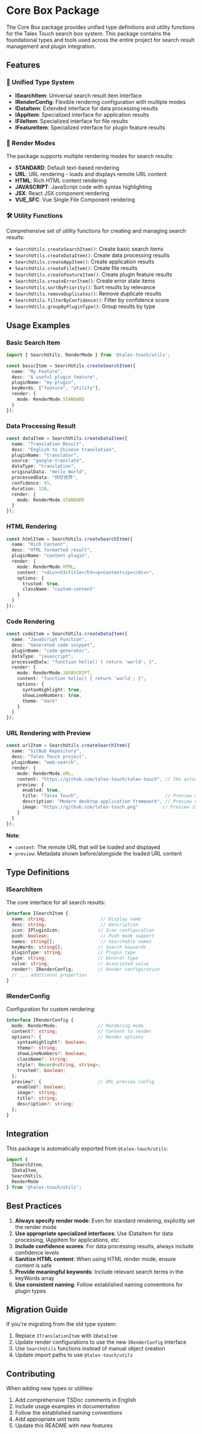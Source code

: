 # Core Box Package

The Core Box package provides unified type definitions and utility functions for the Talex Touch search box system. This package contains the foundational types and tools used across the entire project for search result management and plugin integration.

## Features

### 🎯 Unified Type System
- **ISearchItem**: Universal search result item interface
- **IRenderConfig**: Flexible rendering configuration with multiple modes
- **IDataItem**: Extended interface for data processing results
- **IAppItem**: Specialized interface for application results
- **IFileItem**: Specialized interface for file results
- **IFeatureItem**: Specialized interface for plugin feature results

### 🎨 Render Modes
The package supports multiple rendering modes for search results:

- **STANDARD**: Default text-based rendering
- **URL**: URL rendering - loads and displays remote URL content
- **HTML**: Rich HTML content rendering
- **JAVASCRIPT**: JavaScript code with syntax highlighting
- **JSX**: React JSX component rendering
- **VUE_SFC**: Vue Single File Component rendering

### 🛠️ Utility Functions
Comprehensive set of utility functions for creating and managing search results:

- `SearchUtils.createSearchItem()`: Create basic search items
- `SearchUtils.createDataItem()`: Create data processing results
- `SearchUtils.createAppItem()`: Create application results
- `SearchUtils.createFileItem()`: Create file results
- `SearchUtils.createFeatureItem()`: Create plugin feature results
- `SearchUtils.createErrorItem()`: Create error state items
- `SearchUtils.sortByPriority()`: Sort results by relevance
- `SearchUtils.removeDuplicates()`: Remove duplicate results
- `SearchUtils.filterByConfidence()`: Filter by confidence score
- `SearchUtils.groupByPluginType()`: Group results by type

## Usage Examples

### Basic Search Item
```typescript
import { SearchUtils, RenderMode } from '@talex-touch/utils';

const basicItem = SearchUtils.createSearchItem({
  name: "My Feature",
  desc: "A useful plugin feature",
  pluginName: "my-plugin",
  keyWords: ["feature", "utility"],
  render: {
    mode: RenderMode.STANDARD
  }
});
```

### Data Processing Result
```typescript
const dataItem = SearchUtils.createDataItem({
  name: "Translation Result",
  desc: "English to Chinese translation",
  pluginName: "translator",
  source: "google-translate",
  dataType: "translation",
  originalData: "Hello World",
  processedData: "你好世界",
  confidence: 95,
  duration: 120,
  render: {
    mode: RenderMode.STANDARD
  }
});
```

### HTML Rendering
```typescript
const htmlItem = SearchUtils.createSearchItem({
  name: "Rich Content",
  desc: "HTML formatted result",
  pluginName: "content-plugin",
  render: {
    mode: RenderMode.HTML,
    content: "<div><h3>Title</h3><p>Content</p></div>",
    options: {
      trusted: true,
      className: "custom-content"
    }
  }
});
```

### Code Rendering
```typescript
const codeItem = SearchUtils.createDataItem({
  name: "JavaScript Function",
  desc: "Generated code snippet",
  pluginName: "code-generator",
  dataType: "javascript",
  processedData: "function hello() { return 'world'; }",
  render: {
    mode: RenderMode.JAVASCRIPT,
    content: "function hello() { return 'world'; }",
    options: {
      syntaxHighlight: true,
      showLineNumbers: true,
      theme: "dark"
    }
  }
});
```

### URL Rendering with Preview
```typescript
const urlItem = SearchUtils.createSearchItem({
  name: "GitHub Repository",
  desc: "Talex Touch project",
  pluginName: "web-search",
  render: {
    mode: RenderMode.URL,
    content: "https://github.com/talex-touch/talex-touch", // The actual URL to load
    preview: {
      enabled: true,
      title: "Talex Touch",                                // Preview metadata
      description: "Modern desktop application framework", // Preview description
      image: "https://github.com/talex-touch.png"         // Preview image
    }
  }
});
```

**Note**:
- `content`: The remote URL that will be loaded and displayed
- `preview`: Metadata shown before/alongside the loaded URL content

## Type Definitions

### ISearchItem
The core interface for all search results:

```typescript
interface ISearchItem {
  name: string;                    // Display name
  desc: string;                    // Description
  icon: IPluginIcon;              // Icon configuration
  push: boolean;                   // Push mode support
  names: string[];                 // Searchable names
  keyWords: string[];             // Search keywords
  pluginType: string;             // Plugin type
  type: string;                   // General type
  value: string;                  // Associated value
  render?: IRenderConfig;         // Render configuration
  // ... additional properties
}
```

### IRenderConfig
Configuration for custom rendering:

```typescript
interface IRenderConfig {
  mode: RenderMode;               // Rendering mode
  content?: string;               // Content to render
  options?: {                     // Render options
    syntaxHighlight?: boolean;
    theme?: string;
    showLineNumbers?: boolean;
    className?: string;
    style?: Record<string, string>;
    trusted?: boolean;
  };
  preview?: {                     // URL preview config
    enabled?: boolean;
    image?: string;
    title?: string;
    description?: string;
  };
}
```

## Integration

This package is automatically exported from `@talex-touch/utils`:

```typescript
import { 
  ISearchItem, 
  IDataItem, 
  SearchUtils, 
  RenderMode 
} from '@talex-touch/utils';
```

## Best Practices

1. **Always specify render mode**: Even for standard rendering, explicitly set the render mode
2. **Use appropriate specialized interfaces**: Use IDataItem for data processing, IAppItem for applications, etc.
3. **Include confidence scores**: For data processing results, always include confidence levels
4. **Sanitize HTML content**: When using HTML render mode, ensure content is safe
5. **Provide meaningful keywords**: Include relevant search terms in the keyWords array
6. **Use consistent naming**: Follow established naming conventions for plugin types

## Migration Guide

If you're migrating from the old type system:

1. Replace `ITranslationItem` with `IDataItem`
2. Update render configurations to use the new `IRenderConfig` interface
3. Use `SearchUtils` functions instead of manual object creation
4. Update import paths to use `@talex-touch/utils`

## Contributing

When adding new types or utilities:

1. Add comprehensive TSDoc comments in English
2. Include usage examples in documentation
3. Follow the established naming conventions
4. Add appropriate unit tests
5. Update this README with new features
